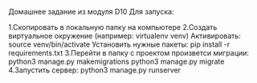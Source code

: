 Домашнее задание из модуля D10
Для запуска:

1.Скопировать в локальную папку на компьютере
2.Создать виртуальное окружение (например: virtualenv venv)
    Активировать: source venv/bin/activate
    Установить нужные пакеты: pip install -r requirements.txt
3.Перейти в папку с проектом произветси миграции: 
    python3 manage.py makemigrations
    python3 manage.py migrate
4.Запустить сервер: python3 manage.py runserver
